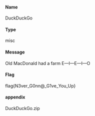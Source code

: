 #### Name
DuckDuckGo

#### Type
misc

#### Message
Old MacDonald had a farm
E—I—E—I—O

#### Flag
flag{N3ver_G0nn@_G1ve_You_Up}

#### appendix
DuckDuckGo.zip

